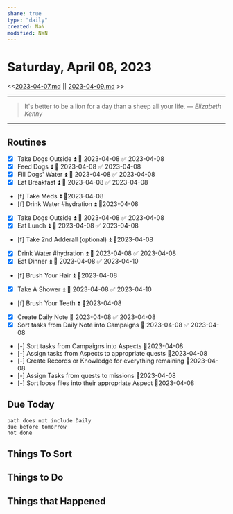 ```yaml
---
share: true
type: "daily"
created: NaN 
modified: NaN
---
```

# Saturday, April 08, 2023
<<[2023-04-07.md](./2023-04-07.md) || [2023-04-09.md](./2023-04-09.md) >>

---

> It's better to be a lion for a day than a sheep all your life.
> — <cite>Elizabeth Kenny</cite>

---

## Routines
- [x] Take Dogs Outside ⏫ 📅 2023-04-08 ✅ 2023-04-08
- [x] Feed Dogs ⏫ 📅 2023-04-08 ✅ 2023-04-08
- [x] Fill Dogs' Water ⏫ 📅 2023-04-08 ✅ 2023-04-08
- [x] Eat Breakfast ⏫ 📅 2023-04-08 ✅ 2023-04-08
- [f] Take Meds ⏫  📆2023-04-08
- [f] Drink Water #hydration ⏫  📆2023-04-08
- [x] Take Dogs Outside ⏫ 📅 2023-04-08 ✅ 2023-04-08
- [x] Eat Lunch ⏫ 📅 2023-04-08 ✅ 2023-04-08
- [f] Take 2nd Adderall (optional) ⏫  📆2023-04-08
- [x] Drink Water #hydration ⏫ 📅 2023-04-08 ✅ 2023-04-08
- [x] Eat Dinner ⏫ 📅 2023-04-08 ✅ 2023-04-10
- [f] Brush Your Hair ⏫  📆2023-04-08
- [x] Take A Shower ⏫ 📅 2023-04-08 ✅ 2023-04-10
- [f] Brush Your Teeth ⏫  📆2023-04-08
- [x] Create Daily Note 📅 2023-04-08 ✅ 2023-04-08
- [x] Sort tasks from Daily Note into Campaigns 📅 2023-04-08 ✅ 2023-04-08
- [-] Sort tasks from Campaigns into Aspects 📆2023-04-08
- [-] Assign tasks from Aspects to appropriate quests 📆2023-04-08
- [-] Create Records or Knowledge for everything remaining 📆2023-04-08
- [-] Assign Tasks from quests to missions 📆2023-04-08
- [-] Sort loose files into their appropriate Aspect 📆2023-04-08

## Due Today
```tasks
path does not include Daily
due before tomorrow
not done
```
## Things To Sort








## Things to Do


## Things that Happened
